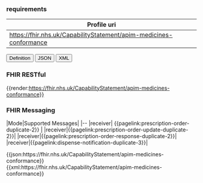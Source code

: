 ### requirements

| Profile uri |
|--
| https://fhir.nhs.uk/CapabilityStatement/apim-medicines-conformance | 



<div class="tab">
    <button class="tablinks active" onclick="openTab(event, 'Definition')">Definition</button>
    <button class="tablinks" onclick="openTab(event, 'JSON')">JSON</button>
    <button class="tablinks" onclick="openTab(event, 'XML')">XML</button>
</div>
<div id="Definition" class="tabcontent" style="display:block">

### FHIR RESTful

{{render:https://fhir.nhs.uk/CapabilityStatement/apim-medicines-conformance}}

### FHIR Messaging

|Mode|Supported Messages|
|--
|receiver| {{pagelink:prescription-order-duplicate-2}} |
|receiver|{{pagelink:prescription-order-update-duplicate-2}}|
|receiver|{{pagelink:prescription-order-response-duplicate-2}}|
|receiver|{{pagelink:dispense-notification-duplicate-3}}|

</div>
<div id="JSON"class="tabcontent">
  {{json:https://fhir.nhs.uk/CapabilityStatement/apim-medicines-conformance}}
</div>
 <div id="XML" class="tabcontent">
  {{xml:https://fhir.nhs.uk/CapabilityStatement/apim-medicines-conformance}}
</div>

